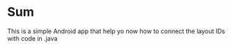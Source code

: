 # Sum
This is a simple Android app
that help yo now how to connect the 
layout IDs with code in .java
